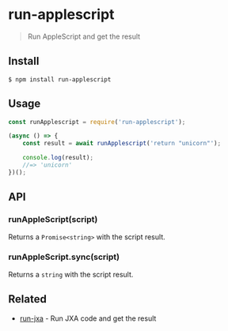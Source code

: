 # run-applescript

> Run AppleScript and get the result


## Install

```
$ npm install run-applescript
```


## Usage

```js
const runApplescript = require('run-applescript');

(async () => {
	const result = await runApplescript('return "unicorn"');

	console.log(result);
	//=> 'unicorn'
})();
```


## API

### runAppleScript(script)

Returns a `Promise<string>` with the script result.

### runAppleScript.sync(script)

Returns a `string` with the script result.


## Related

- [run-jxa](https://github.com/sindresorhus/run-jxa) - Run JXA code and get the result
